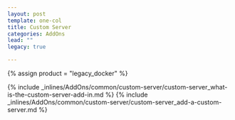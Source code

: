 ```yaml
---
layout: post
template: one-col
title: Custom Server
categories: AddOns
lead: ""
legacy: true

---
```

{% assign product = "legacy_docker" %}

{% include _inlines/AddOns/common/custom-server/custom-server_what-is-the-custom-server-add-in.md %}
{% include _inlines/AddOns/common/custom-server/custom-server_add-a-custom-server.md %}
